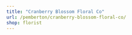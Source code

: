```yaml
---
title: "Cranberry Blossom Floral Co"
url: /pemberton/cranberry-blossom-floral-co/
shop: florist
---
```

